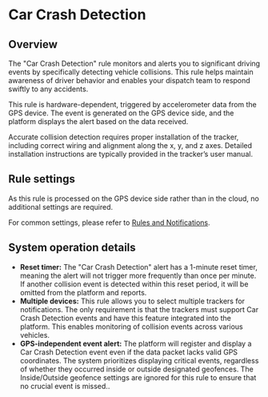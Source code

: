 # Car Crash Detection

## Overview

The "Car Crash Detection" rule monitors and alerts you to significant driving events by specifically detecting vehicle collisions. This rule helps maintain awareness of driver behavior and enables your dispatch team to respond swiftly to any accidents.

This rule is hardware-dependent, triggered by accelerometer data from the GPS device. The event is generated on the GPS device side, and the platform displays the alert based on the data received.

Accurate collision detection requires proper installation of the tracker, including correct wiring and alignment along the x, y, and z axes. Detailed installation instructions are typically provided in the tracker’s user manual.

## Rule settings

As this rule is processed on the GPS device side rather than in the cloud, no additional settings are required.

For common settings, please refer to [Rules and Notifications](../../rules-and-notifications.md).

## System operation details

- **Reset timer:** The "Car Crash Detection" alert has a 1-minute reset timer, meaning the alert will not trigger more frequently than once per minute. If another collision event is detected within this reset period, it will be omitted from the platform and reports.
- **Multiple devices:** This rule allows you to select multiple trackers for notifications. The only requirement is that the trackers must support Car Crash Detection events and have this feature integrated into the platform. This enables monitoring of collision events across various vehicles.
- **GPS-independent event alert:** The platform will register and display a Car Crash Detection event even if the data packet lacks valid GPS coordinates. The system prioritizes displaying critical events, regardless of whether they occurred inside or outside designated geofences. The Inside/Outside geofence settings are ignored for this rule to ensure that no crucial event is missed..